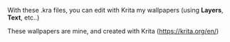 With these .kra files, you can edit with Krita my wallpapers (using **Layers**, **Text**, etc..)

These wallpapers are mine, and created with Krita (https://krita.org/en/)
